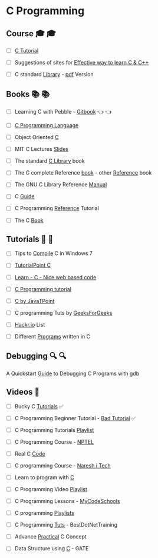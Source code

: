 # C Programming 

## Course :mortar_board: :mortar_board:
- [ ] [C Tutorial](http://www.learnvern.com/course/c-tutorials/)

- [ ] Suggestions of sites for [Effective way to learn C & C++](https://www.toptal.com/c/the-ultimate-list-of-resources-to-learn-c-and-c-plus-plus)

- [ ] C standard [Library](https://www.tutorialspoint.com/c_standard_library/index.htm) - [pdf](https://www.tutorialspoint.com/c_standard_library/c_standard_library_tutorial.pdf) Version

## Books :books: :books:
- [ ] Learning C with Pebble - [Gitbook](https://pebble.gitbooks.io/learning-c-with-pebble/content/) :point_left: :point_left:
- [ ] [C Programming Language](http://cs.indstate.edu/~cbasavaraj/cs559/the_c_programming_language_2.pdf)
- [ ] Object Oriented [C](https://www.cs.rit.edu/~ats/books/ooc.pdf)
- [ ] MIT C Lectures [Slides](https://ocw.mit.edu/courses/electrical-engineering-and-computer-science/6-087-practical-programming-in-c-january-iap-2010/lecture-notes/)

- [ ] The standard [C Library](http://read.pudn.com/downloads149/ebook/643972/The%20Standard%20C%20Library.pdf) book
- [ ] The C complete Reference [book](https://github.com/mohitsshetty986/Computer-Engineering-Reference-Books/blob/master/C%20The%20Complete%20Reference%204th%20Ed%20Herbert%20Schildt.pdf) - other [Reference](http://eecs.wsu.edu/~aofallon/cpts122/CLibraryReferenceGuide.pdf) book

- [ ] The GNU C Library Reference [Manual](https://www.gnu.org/software/libc/manual/pdf/libc.pdf)
- [ ] C [Guide](https://www-s.acm.illinois.edu/webmonkeys/book/c_guide/)
- [ ] C Programming [Reference](https://www.cprogramming.com/reference/) Tutorial


- [ ] The C [Book](http://publications.gbdirect.co.uk/c_book/thecbook.pdf)

## Tutorials :ledger: :ledger:
- [ ] Tips to [Compile](https://msdn.microsoft.com/en-us/library/bb384838.aspx) C in Windows 7

- [ ] [TutorialPoint C](https://www.tutorialspoint.com/cprogramming/)
- [ ] [Learn - C - Nice web based code](http://www.learn-c.org/)
- [ ] [C Programming tutorial](https://www.cprogramming.com/tutorial/c-tutorial.html)
- [ ] [C by JavaTPoint](https://www.javatpoint.com/c-programming-language-tutorial)
- [ ] C programming Tuts by [GeeksForGeeks](https://www.geeksforgeeks.org/c/)

- [ ] [Hackr.io](https://hackr.io/tutorials/learn-c) List

- [ ] Different [Programs](http://www.c4learn.com/c-programs/) written in C


## Debugging :mag: :mag:
A Quickstart [Guide](http://teaching.csse.uwa.edu.au/units/CITS2230/resources/gdb-intro.html) to Debugging C Programs with gdb

## Videos :movie_camera:
- [ ] Bucky C [Tutorials](https://www.youtube.com/playlist?list=PL6gx4Cwl9DGAKIXv8Yr6nhGJ9Vlcjyymq) :white_check_mark:
- [ ] C Programming Beginner Tutorial - [Bad Tutorial](https://www.youtube.com/playlist?list=PL_RGaFnxSHWoGzOXqtKeM71OLpvZbuU0P) :white_check_mark:
- [ ] C Programming Tutorials [Playlist](https://www.youtube.com/channel/UCFlzHaNC_YJTIRoXbx6zfrA/playlists)
- [ ] C Programming Course - [NPTEL](https://www.youtube.com/playlist?list=PL2UlrhJ_JwyAbzTamaGN7XvEuqTKnTm_f)
- [ ] Real C [Code](https://www.youtube.com/playlist?list=PLNBn-XtJAtdmYHPEPCCg7a8suxC_9GpMa)
- [ ] C programming Course - [Naresh i Tech](https://www.youtube.com/playlist?list=PLVlQHNRLflP8IGz6OXwlV_lgHgc72aXlh)
- [ ] Learn to program with [C](https://www.youtube.com/playlist?list=PLCNJWVn9MJuPtPyljb-hewNfwEGES2oIW)
- [ ] C Programming Video [Playlist](https://www.youtube.com/user/LearningLad/playlists?sort=dd&view=1&shelf_id=0)

- [ ] C Programming Lessons - [MyCodeSchools](https://www.youtube.com/user/mycodeschool/playlists)

- [ ] C programming [Playlists](https://www.youtube.com/channel/UCnf1w1jAZva7YE9RR3lSxtg/playlists)



- [ ] C Programming [Tuts](https://www.youtube.com/playlist?list=PLo80fWiInSIM9bqj3mh-lSpMWqyn9Euo3) - BestDotNetTraining



- [ ] Advance [Practical](https://www.youtube.com/user/Agilowen/playlists) C Concept 
- [ ] Data Structure using [C](https://www.youtube.com/playlist?list=PLS8ACsmFCpmQ3EKqKxd0vkzLuwmJG-JPq) - GATE
